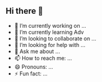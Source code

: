 ## Hi there 👋


- 🔭 I’m currently working on ...
- 🌱 I’m currently learning Adv
- 👯 I’m looking to collaborate on ...
- 🤔 I’m looking for help with ...
- 💬 Ask me about ...
- 📫 How to reach me: ...
- 😄 Pronouns: ...
- ⚡ Fun fact: ...
